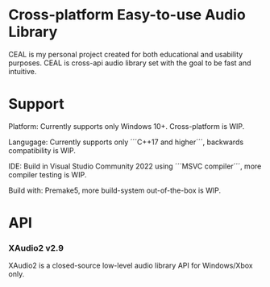 # Cross-platform Easy-to-use Audio Library
CEAL is my personal project created for both educational and usability purposes.
CEAL is cross-api audio library set with the goal to be fast and intuitive.

# Support
Platform: Currently supports only Windows 10+. Cross-platform is WIP.

Langugage: Currently supports only ´´´C++17 and higher´´´, backwards compatibility is WIP.

IDE: Build in Visual Studio Community 2022 using ´´´MSVC compiler´´´, more compiler testing is WIP.

Build with: Premake5, more build-system out-of-the-box is WIP.

# API
### XAudio2 v2.9
XAudio2 is a closed-source low-level audio library API for Windows/Xbox only.


